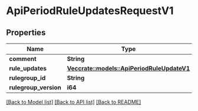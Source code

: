 # ApiPeriodRuleUpdatesRequestV1

## Properties

Name | Type | Description | Notes
------------ | ------------- | ------------- | -------------
**comment** | **String** |  |
**rule_updates** | [**Vec<crate::models::ApiPeriodRuleUpdateV1>**](api.RuleUpdateV1.md) |  |
**rulegroup_id** | **String** |  |
**rulegroup_version** | **i64** |  |

[[Back to Model list]](./README.md#documentation-for-models) [[Back to API list]](./README.md#documentation-for-api-endpoints) [[Back to README]](../README.md)

